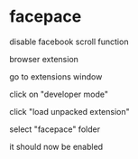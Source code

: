 # facepace
disable facebook scroll function

browser extension

go to extensions window

click on "developer mode"

click "load unpacked extension"

select "facepace" folder

it should now be enabled
